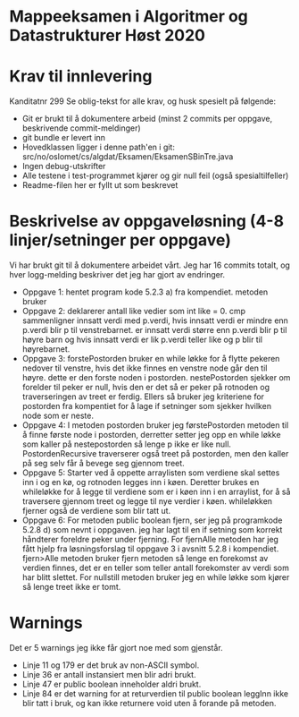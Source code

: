 # Mappeeksamen i Algoritmer og Datastrukturer Høst 2020

# Krav til innlevering

Kanditatnr 299
Se oblig-tekst for alle krav, og husk spesielt på følgende:

* Git er brukt til å dokumentere arbeid (minst 2 commits per oppgave, beskrivende commit-meldinger)	
* git bundle er levert inn
* Hovedklassen ligger i denne path'en i git: src/no/oslomet/cs/algdat/Eksamen/EksamenSBinTre.java
* Ingen debug-utskrifter
* Alle testene i test-programmet kjører og gir null feil (også spesialtilfeller)
* Readme-filen her er fyllt ut som beskrevet


# Beskrivelse av oppgaveløsning (4-8 linjer/setninger per oppgave)

Vi har brukt git til å dokumentere arbeidet vårt. Jeg har 16 commits totalt, og hver logg-melding beskriver det jeg har gjort av endringer.

* Oppgave 1: hentet program kode 5.2.3 a) fra kompendiet. metoden bruker 
* Oppgave 2: deklarerer antall like vedier som int like = 0. cmp sammenligner innsatt verdi med p.verdi, hvis innsatt verdi er mindre enn p.verdi blir p til venstrebarnet. er innsatt verdi større enn p.verdi blir p til høyre barn og hvis innsatt verdi er lik p.verdi teller like og p blir til høyrebarnet.
* Oppgave 3: forstePostorden bruker en while løkke for å flytte pekeren nedover til venstre, hvis det ikke finnes en venstre node går den til høyre. dette er den forste noden i postorden.
nestePostorden sjekker om forelder til peker er null, hvis den er det så er peker på rotnoden og traverseringen av treet er ferdig. Ellers så bruker jeg kriteriene for postorden fra kompentiet for å lage if setninger som sjekker hvilken node som er neste.
* Oppgave 4: I metoden postorden bruker jeg førstePostorden metoden til å finne første node i postorden, derretter setter jeg opp en while løkke som kaller på nestepostorden så lenge p ikke er like null. PostordenRecursive traverserer også treet på postorden, men den kaller på seg selv får å bevege seg gjennom treet.
* Oppgave 5: Starter ved å oppette arraylisten som verdiene skal settes inn i og en kø, og rotnoden legges inn i køen. Deretter brukes en whileløkke for å legge til verdiene som er i køen inn i en arraylist, for å så traversere gjennom treet og legge til nye verdier i køen. whileløkken fjerner også de verdiene som blir tatt ut.
* Oppgave 6: For metoden public boolean fjern, ser jeg på programkode 5.2.8 d) som nevnt i oppgaven. jeg har lagt til en if setning som korrekt håndterer foreldre peker under fjerning.
For fjernAlle metoden har jeg fått hjelp fra løsningsforslag til oppgave 3 i avsnitt 5.2.8 i kompendiet. fjern>Alle metoden bruker fjern metoden så lenge en forekomst av verdien finnes, det er en teller som teller antall forekomster av verdi som har blitt slettet. For nullstill metoden bruker jeg en while løkke som kjører så lenge treet ikke er tomt.

# Warnings
Det er 5 warnings jeg ikke får gjort noe med som gjenstår.
* Linje 11 og 179 er det bruk av non-ASCII symbol.
* Linje 36 er antall instansiert men blir adri brukt.
* Linje 47 er public boolean inneholder aldri brukt.
* Linje 84 er det warning for at returverdien til public boolean leggInn ikke blir tatt i bruk, og kan ikke returnere void uten å forande på metoden.
